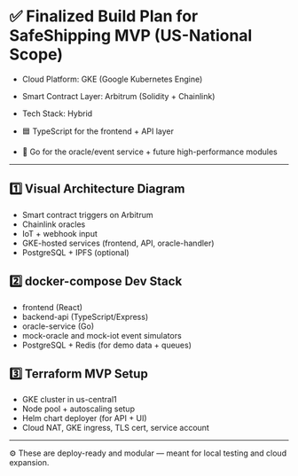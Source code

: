 # ✅ Finalized Build Plan for SafeShipping MVP (US-National Scope)
- Cloud Platform: GKE (Google Kubernetes Engine)
- Smart Contract Layer: Arbitrum (Solidity + Chainlink)
- Tech Stack: Hybrid

- 🟦 TypeScript for the frontend + API layer
- 💨 Go for the oracle/event service + future high-performance modules
________________________________________
## 1️⃣ Visual Architecture Diagram
- Smart contract triggers on Arbitrum
- Chainlink oracles
- IoT + webhook input
- GKE-hosted services (frontend, API, oracle-handler)
- PostgreSQL + IPFS (optional)
## 2️⃣ docker-compose Dev Stack
- frontend (React)
- backend-api (TypeScript/Express)
- oracle-service (Go)
- mock-oracle and mock-iot event simulators
- PostgreSQL + Redis (for demo data + queues)
## 3️⃣ Terraform MVP Setup
- GKE cluster in us-central1
- Node pool + autoscaling setup
- Helm chart deployer (for API + UI)
- Cloud NAT, GKE ingress, TLS cert, service account
________________________________________

⚙️ These are deploy-ready and modular — meant for local testing and cloud expansion.


